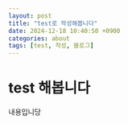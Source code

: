 ```yaml
---
layout: post
title: "test로 작성해봅니다"
date: 2024-12-18 10:40:50 +0900
categories: about
tags: [test, 작성, 블로그]
---
```


# test 해봅니다

내용입니당

